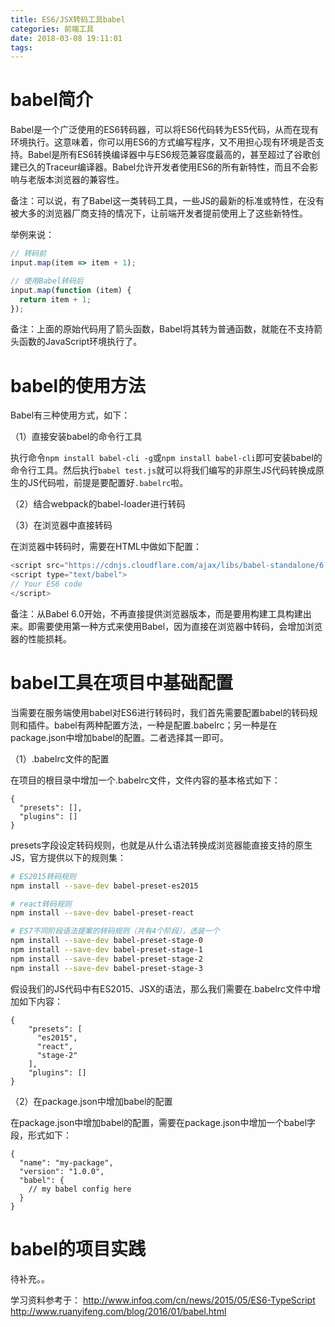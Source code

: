 ```yaml
---
title: ES6/JSX转码工具babel
categories: 前端工具
date: 2018-03-08 19:11:01
tags:
---
```



# babel简介

Babel是一个广泛使用的ES6转码器，可以将ES6代码转为ES5代码，从而在现有环境执行。这意味着，你可以用ES6的方式编写程序，又不用担心现有环境是否支持。Babel是所有ES6转换编译器中与ES6规范兼容度最高的，甚至超过了谷歌创建已久的Traceur编译器。Babel允许开发者使用ES6的所有新特性，而且不会影响与老版本浏览器的兼容性。

备注：可以说，有了Babel这一类转码工具，一些JS的最新的标准或特性，在没有被大多的浏览器厂商支持的情况下，让前端开发者提前使用上了这些新特性。

举例来说：

```javascript
// 转码前
input.map(item => item + 1);

// 使用Babel转码后
input.map(function (item) {
  return item + 1;
});
```

备注：上面的原始代码用了箭头函数，Babel将其转为普通函数，就能在不支持箭头函数的JavaScript环境执行了。

# babel的使用方法

Babel有三种使用方式，如下：

（1）直接安装babel的命令行工具

执行命令`npm install babel-cli -g`或`npm install babel-cli`即可安装babel的命令行工具。然后执行`babel test.js`就可以将我们编写的非原生JS代码转换成原生的JS代码啦，前提是要配置好`.babelrc`啦。

（2）结合webpack的babel-loader进行转码

（3）在浏览器中直接转码

在浏览器中转码时，需要在HTML中做如下配置：

```javascript
<script src="https://cdnjs.cloudflare.com/ajax/libs/babel-standalone/6.4.4/babel.min.js"></script>
<script type="text/babel">
// Your ES6 code
</script>
```

备注：从Babel 6.0开始，不再直接提供浏览器版本，而是要用构建工具构建出来。即需要使用第一种方式来使用Babel，因为直接在浏览器中转码，会增加浏览器的性能损耗。

# babel工具在项目中基础配置

当需要在服务端使用babel对ES6进行转码时，我们首先需要配置babel的转码规则和插件。babel有两种配置方法，一种是配置.babelrc；另一种是在package.json中增加babel的配置。二者选择其一即可。

（1）.babelrc文件的配置

在项目的根目录中增加一个.babelrc文件，文件内容的基本格式如下：

```
{
  "presets": [],
  "plugins": []
}
```

presets字段设定转码规则，也就是从什么语法转换成浏览器能直接支持的原生JS，官方提供以下的规则集：

```bash
# ES2015转码规则
npm install --save-dev babel-preset-es2015

# react转码规则
npm install --save-dev babel-preset-react

# ES7不同阶段语法提案的转码规则（共有4个阶段），选装一个
npm install --save-dev babel-preset-stage-0
npm install --save-dev babel-preset-stage-1
npm install --save-dev babel-preset-stage-2
npm install --save-dev babel-preset-stage-3
```

假设我们的JS代码中有ES2015、JSX的语法，那么我们需要在.babelrc文件中增加如下内容：

```
{
    "presets": [
      "es2015",
      "react",
      "stage-2"
    ],
    "plugins": []
}
```

（2）在package.json中增加babel的配置

在package.json中增加babel的配置，需要在package.json中增加一个babel字段，形式如下：

```
{
  "name": "my-package",
  "version": "1.0.0",
  "babel": {
    // my babel config here
  }
}
```

# babel的项目实践

待补充。。

学习资料参考于：
http://www.infoq.com/cn/news/2015/05/ES6-TypeScript
http://www.ruanyifeng.com/blog/2016/01/babel.html
